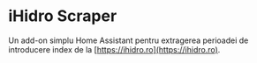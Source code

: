 # iHidro Scraper
Un add-on simplu Home Assistant pentru extragerea perioadei de introducere index de la [https://ihidro.ro](https://ihidro.ro).
